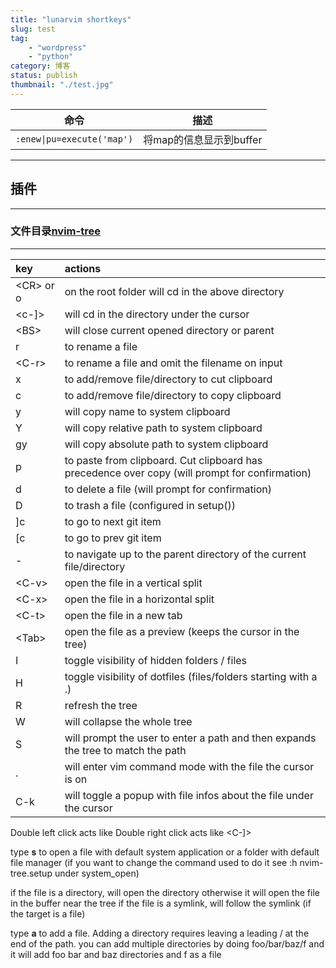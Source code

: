 ```yaml
---
title: "lunarvim shortkeys"
slug: test
tag: 
    - "wordpress"
    - "python"
category: 博客
status: publish
thumbnail: "./test.jpg"
---
```

| 命令                       | 描述                    |
|----------------------------|-------------------------|
| `:enew\|pu=execute('map')` | 将map的信息显示到buffer |

---
## 插件
---
### 文件目录[nvim-tree](https://github.com/kyazdani42/nvim-tree.lua)
---
| key       | actions                                                                                        |
|:-----------|:------------------------------------------------------------------------------------------------|
| <CR\> or o | on the root folder will cd in the above directory                                              |
| <c-]\>     | will cd in the directory under the cursor                                                      |
| <BS\>      | will close current opened directory or parent                                                  |
| r         | to rename a file
| <C-r\>     | to rename a file and omit the filename on input
| x         | to add/remove file/directory to cut clipboard
| c         | to add/remove file/directory to copy clipboard
| y         | will copy name to system clipboard
| Y         | will copy relative path to system clipboard
| gy        | will copy absolute path to system clipboard
| p         | to paste from clipboard. Cut clipboard has precedence over copy (will prompt for confirmation)
| d         | to delete a file (will prompt for confirmation)
| D         | to trash a file (configured in setup())
| ]c        | to go to next git item
| [c        | to go to prev git item
| -         | to navigate up to the parent directory of the current file/directory
| <C-v\>     | open the file in a vertical split
| <C-x\>     | open the file in a horizontal split
| <C-t\>     | open the file in a new tab
| <Tab\>     | open the file as a preview (keeps the cursor in the tree)
| I         | toggle visibility of hidden folders / files
| H         | toggle visibility of dotfiles (files/folders starting with a .)
| R         | refresh the tree
| W         | will collapse the whole tree
| S         | will prompt the user to enter a path and then expands the tree to match the path
| .         | will enter vim command mode with the file the cursor is on
| C-k       | will toggle a popup with file infos about the file under the cursor

Double left click acts like <CR>
Double right click acts like <C-]>

type **s**  to open a file with default system application or a folder with default file manager (if you want to change the command used to do it see :h nvim-tree.setup under system_open)

if the file is a directory, <CR> will open the directory otherwise it will open the file in the buffer near the tree
if the file is a symlink, <CR> will follow the symlink (if the target is a file)

type **a** to add a file. Adding a directory requires leaving a leading / at the end of the path.
you can add multiple directories by doing foo/bar/baz/f and it will add foo bar and baz directories and f as a file
